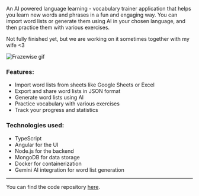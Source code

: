 An AI powered language learning - vocabulary trainer application that helps you learn new words and phrases in a fun and engaging way. You can import word lists or generate them using AI in your chosen language, and then practice them with various exercises.

Not fully finished yet, but we are working on it sometimes together with my wife <3 

![Frazewise gif](https://stuff.p-kin.com/screentogif/frazewise.gif)

### Features:

* Import word lists from sheets like Google Sheets or Excel
* Export and share word lists in JSON format
* Generate word lists using AI
* Practice vocabulary with various exercises
* Track your progress and statistics

### Technologies used:

* TypeScript
* Angular for the UI
* Node.js for the backend
* MongoDB for data storage
* Docker for containerization
* Gemini AI integration for word list generation

---
You can find the code repository [here](https://github.com/KinPeter/frazewise).